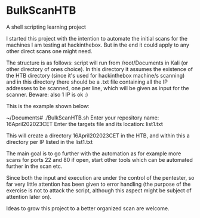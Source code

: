 # BulkScanHTB
A shell scripting learning project

I started this project with the intention to automate the initial scans for the machines I am testing at hackinthebox. But in the end it could apply to any other direct scans one might need.

The structure is as follows: script will run from /root/Documents in Kali (or other directory of ones choice). In this directory it assumes the existence of the HTB directory (since it's used for hackinthebox machine/s scanning) and in this directory there should be a .txt file containing all the IP addresses to be scanned, one per line,  which will be given as input for the scanner. 
Beware: also 1 IP is ok :)


This is the example shown below: 

~/Documents# ./BulkScanHTB.sh 
Enter your repository name: 16April202023CET
Enter the targets file and its location: list1.txt

This will create a directory 16April202023CET in the HTB, and within this a directory per IP listed in the list1.txt

The main goal is to go further with the automation as for example more scans for ports 22 and 80 if open, start other tools which can be automated further in the scan etc.

Since both the input and execution are under the control of the pentester, so far very little attention has been given to error handling (the purpose of the exercise is not to attack the script, although this aspect might be subject of attention later on).

Ideas to grow this project to a better organized scan are welcome.
